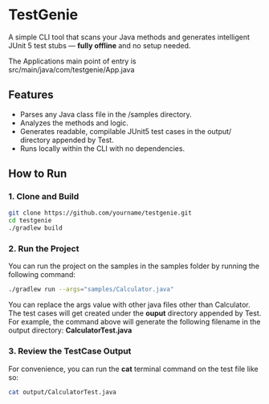 # TestGenie
A simple CLI tool that scans your Java methods and generates intelligent JUnit 5 test stubs — **fully offline** and no setup needed.

The Applications main point of entry is src/main/java/com/testgenie/App.java

## Features

- Parses any Java class file in the /samples directory.
- Analyzes the methods and logic.
- Generates readable, compilable JUnit5 test cases in the output/ directory appended by Test.
- Runs locally within the CLI with no dependencies.

## How to Run

### 1. Clone and Build
```bash
git clone https://github.com/yourname/testgenie.git
cd testgenie
./gradlew build
```
### 2. Run the Project
You can run the project on the samples in the samples folder by running the following command:
```bash
./gradlew run --args="samples/Calculator.java"
```
You can replace the args value with other java files other than Calculator. 
The test cases will get created under the **ouput** directory appended by Test. For example, the command above will generate the following filename in the output directory: **CalculatorTest.java**

### 3. Review the TestCase Output
For convenience, you can run the **cat** terminal command on the test file like so:
```bash
cat output/CalculatorTest.java
```
